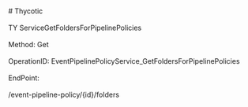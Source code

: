 <br>#     Thycotic</br>
<br>TY ServiceGetFoldersForPipelinePolicies</br>
<br>Method: Get</br>
<br>OperationID: EventPipelinePolicyService_GetFoldersForPipelinePolicies</br>
<br>EndPoint:</br>
<br>/event-pipeline-policy/{id}/folders</br>
